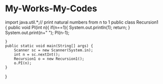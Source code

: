 # My-Works-My-Codes
import java.util.*;// print natural numbers from n to 1
public class Recursion1 {
    public void PI(int n){
        if(n==1){
            System.out.println(1);
            return;
        }
        System.out.print(n+" ");
        PI(n-1);
        

    }
    public static void main(String[] args) {
        Scanner sc = new Scanner(System.in);
        int n = sc.nextInt();
        Recursion1 o = new Recursion1();
        o.PI(n);
    }
}
